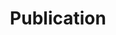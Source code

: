 ---
title: Publication
type: landing
sections:
  - block: markdown
    id: publication
    content:
      title: My academic works
      subtitle: 
      text: Everything still in progress, staytune for the next update!
    design:
      columns: '1'
---